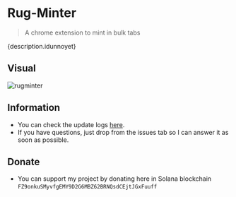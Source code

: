# Rug-Minter
> A chrome extension to mint in bulk tabs

{description.idunnoyet}

## Visual
![rugminter](https://i.imgur.com/7wiIabJ.png)

## Information
- You can check the update logs [here](https://github.com/japnimedev/Rug-Minter/blob/main/LOG.md).
- If you have questions, just drop from the issues tab so I can answer it as soon as possible.

## Donate
- You can support my project by donating here in Solana blockchain `FZ9onkuSMyvfgEMY9D2G6MBZ62BRNQsdCEjtJGxFuuff`
